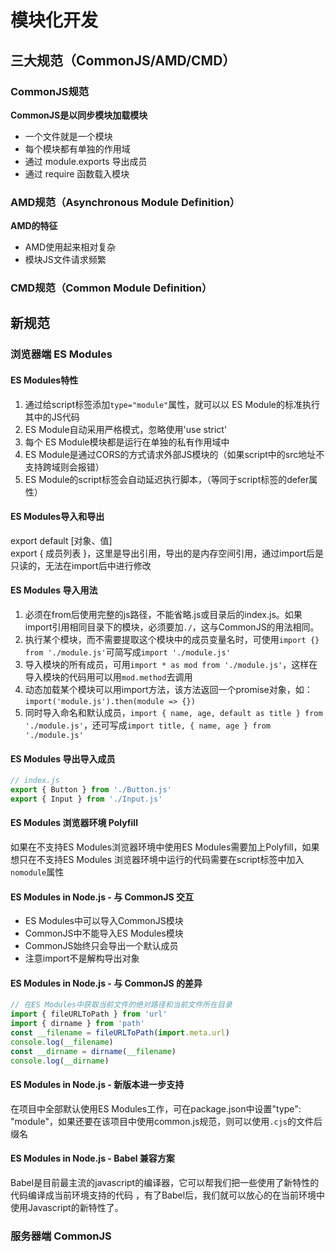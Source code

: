 # 模块化开发
## 三大规范（CommonJS/AMD/CMD）
### CommonJS规范
**CommonJS是以同步模块加载模块**
- 一个文件就是一个模块
- 每个模块都有单独的作用域
- 通过 module.exports 导出成员
- 通过 require 函数载入模块

### AMD规范（Asynchronous Module Definition）
**AMD的特征**
- AMD使用起来相对复杂
- 模块JS文件请求频繁

### CMD规范（Common Module Definition）

## 新规范
### 浏览器端 ES Modules
#### ES Modules特性
1. 通过给script标签添加`type="module"`属性，就可以以 ES Module的标准执行其中的JS代码
1. ES Module自动采用严格模式，忽略使用'use strict'
1. 每个 ES Module模块都是运行在单独的私有作用域中
1. ES Module是通过CORS的方式请求外部JS模块的（如果script中的src地址不支持跨域则会报错）
1. ES Module的script标签会自动延迟执行脚本，（等同于script标签的defer属性）

#### ES Modules导入和导出
export default [对象、值]  
export { 成员列表 }，这里是导出引用，导出的是内存空间引用，通过import后是只读的，无法在import后中进行修改

#### ES Modules 导入用法
1. 必须在from后使用完整的js路径，不能省略.js或目录后的index.js。如果import引用相同目录下的模块，必须要加`./`，这与CommonJS的用法相同。
1. 执行某个模块，而不需要提取这个模块中的成员变量名时，可使用`import {} from './module.js'`可简写成`import './module.js'`
1. 导入模块的所有成员，可用`import * as mod from './module.js'`，这样在导入模块的代码用可以用`mod.method`去调用
1. 动态加载某个模块可以用import方法，该方法返回一个promise对象，如：`import('module.js').then(module => {})`
1. 同时导入命名和默认成员，`import { name, age, default as title } from './module.js'`，还可写成`import title, { name, age } from './module.js'`

#### ES Modules 导出导入成员
```js
// index.js
export { Button } from './Button.js'
export { Input } from './Input.js'
```

#### ES Modules 浏览器环境 Polyfill
如果在不支持ES Modules浏览器环境中使用ES Modules需要加上Polyfill，如果想只在不支持ES Modules 浏览器环境中运行的代码需要在script标签中加入`nomodule`属性

####  ES Modules in Node.js - 与 CommonJS 交互
- ES Modules中可以导入CommonJS模块
- CommonJS中不能导入ES Modules模块
- CommonJS始终只会导出一个默认成员
- 注意import不是解构导出对象

#### ES Modules in Node.js - 与 CommonJS 的差异
```js
// 在ES Modules中获取当前文件的绝对路径和当前文件所在目录
import { fileURLToPath } from 'url'
import { dirname } from 'path'
const __filename = fileURLToPath(import.meta.url)
console.log(__filename)
const __dirname = dirname(__filename)
console.log(__dirname)
```

#### ES Modules in Node.js - 新版本进一步支持
在项目中全部默认使用ES Modules工作，可在package.json中设置"type": "module"，如果还要在该项目中使用common.js规范，则可以使用`.cjs`的文件后缀名

#### ES Modules in Node.js - Babel 兼容方案
Babel是目前最主流的javascript的编译器，它可以帮我们把一些使用了新特性的代码编译成当前环境支持的代码
，有了Babel后，我们就可以放心的在当前环境中使用Javascript的新特性了。


### 服务器端 CommonJS
